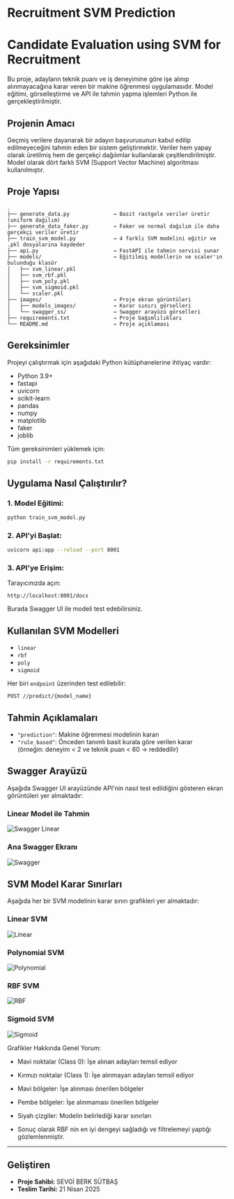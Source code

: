 # Recruitment SVM Prediction 
# Candidate Evaluation using SVM for Recruitment

Bu proje, adayların teknik puanı ve iş deneyimine göre işe alınıp alınmayacağına karar veren bir makine öğrenmesi uygulamasıdır. Model eğitimi, görselleştirme ve API ile tahmin yapma işlemleri Python ile gerçekleştirilmiştir.

## Projenin Amacı

Geçmiş verilere dayanarak bir adayın başvurusunun kabul edilip edilmeyeceğini tahmin eden bir sistem geliştirmektir. Veriler hem yapay olarak üretilmiş hem de gerçekçi dağılımlar kullanılarak çeşitlendirilmiştir. Model olarak dört farklı SVM (Support Vector Machine) algoritması kullanılmıştır.

## Proje Yapısı

```
.
├── generate_data.py              → Basit rastgele veriler üretir (uniform dağılım)
├── generate_data_faker.py        → Faker ve normal dağılım ile daha gerçekçi veriler üretir
├── train_svm_model.py            → 4 farklı SVM modelini eğitir ve .pkl dosyalarına kaydeder
├── api.py                        → FastAPI ile tahmin servisi sunar
├── models/                       → Eğitilmiş modellerin ve scaler'ın bulunduğu klasör
│   ├── svm_linear.pkl
│   ├── svm_rbf.pkl
│   ├── svm_poly.pkl
│   ├── svm_sigmoid.pkl
│   └── scaler.pkl
├── images/                       → Proje ekran görüntüleri
│   ├── models_images/            → Karar sınırı görselleri
│   └── swagger_ss/               → Swagger arayüzü görselleri
├── requirements.txt              → Proje bağımlılıkları
└── README.md                     → Proje açıklaması 
```

## Gereksinimler

Projeyi çalıştırmak için aşağıdaki Python kütüphanelerine ihtiyaç vardır:
- Python 3.9+
- fastapi
- uvicorn
- scikit-learn
- pandas
- numpy
- matplotlib
- faker
- joblib

Tüm gereksinimleri yüklemek için:
```bash
pip install -r requirements.txt
```

## Uygulama Nasıl Çalıştırılır?

### 1. Model Eğitimi:
```bash
python train_svm_model.py
```

### 2. API'yi Başlat:
```bash
uvicorn api:app --reload --port 8001
```

### 3. API'ye Erişim:
Tarayıcınızda açın:
```
http://localhost:8001/docs
```
Burada Swagger UI ile modeli test edebilirsiniz.

##  Kullanılan SVM Modelleri

- `linear`
- `rbf`
- `poly`
- `sigmoid`

Her biri  `endpoint` üzerinden test edilebilir:
```http
POST //predict/{model_name}
```

## Tahmin Açıklamaları

- `"prediction"`: Makine öğrenmesi modelinin kararı  
- `"rule_based"`: Önceden tanımlı basit kurala göre verilen karar  
  (örneğin: deneyim < 2 ve teknik puan < 60 → reddedilir)

## Swagger Arayüzü

Aşağıda Swagger UI arayüzünde API'nin nasıl test edildiğini gösteren ekran görüntüleri yer almaktadır:

### Linear Model ile Tahmin
![Swagger Linear](images/swagger_ss/predict_endpoint_linear.png)

### Ana Swagger Ekranı
![Swagger](images/swagger_ss/predict_endpoint.png)


## SVM Model Karar Sınırları

Aşağıda her bir SVM modelinin karar sınırı grafikleri yer almaktadır:

### Linear SVM
![Linear](images/models_images/linear.png)

### Polynomial SVM
![Polynomial](images/models_images/poly.png)

### RBF SVM
![RBF](images/models_images/rbf.png)

### Sigmoid SVM
![Sigmoid](images/models_images/sigmoid.png)

Grafikler Hakkında Genel Yorum:

- Mavi noktalar (Class 0): İşe alınan adayları temsil ediyor
- Kırmızı noktalar (Class 1): İşe alınmayan adayları temsil ediyor
- Mavi bölgeler: İşe alınması önerilen bölgeler
- Pembe bölgeler: İşe alınmaması önerilen bölgeler
- Siyah çizgiler: Modelin belirlediği karar sınırları

- Sonuç olarak RBF nin en iyi dengeyi sağladığı ve filtrelemeyi yaptığı gözlemlenmiştir.

---

## Geliştiren
- **Proje Sahibi:** SEVGİ BERK SÜTBAŞ
- **Teslim Tarihi:** 21 Nisan 2025
